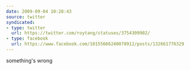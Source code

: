 ```yaml
---
date: 2009-09-04 10:28:43
source: twitter
syndicated:
- type: twitter
  url: https://twitter.com/roytang/statuses/3754309902/
- type: facebook
  url: https://www.facebook.com/10155666240078912/posts/132661776329
---
```


something's wrong